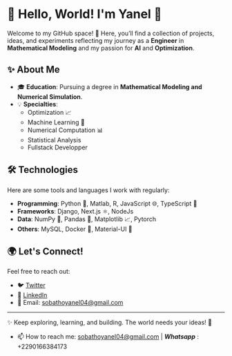 

<!--
**Yanelaina/Yanelaina** is a ✨ _special_ ✨ repository because its `README.md` (this file) appears on your GitHub profile.

Here are some ideas to get you started:

- 🔭 I’m currently working on ...
- 🌱 I’m currently learning ...
- 👯 I’m looking to collaborate on ...
- 🤔 I’m looking for help with ... 
- 💬 Ask me about ...
- 📫 How to reach me: ...
- 😄 Pronouns: ...
- ⚡ Fun fact: ...
-->

# 👋 Hello, World! I'm Yanel 🌟

Welcome to my GitHub space! 🚀 Here, you’ll find a collection of projects, ideas, and experiments reflecting my journey as a **Engineer** in **Mathematical Modeling** and my passion for **AI** and **Optimization**.  

## ✨ About Me  

- 🎓 **Education**: Pursuing a degree in **Mathematical Modeling and Numerical Simulation**.  
- 💡 **Specialties**:  
  - Optimization 📈  
  - Machine Learning 🤖  
  - Numerical Computation 📊
  - Statistical Analysis
  - Fullstack Developper

## 🛠️ Technologies  

Here are some tools and languages I work with regularly:  

- **Programming**: Python 🐍, Matlab, R, JavaScript 🌐, TypeScript 🚀  
- **Frameworks**: Django, Next.js ⚛️, NodeJs 
- **Data**: NumPy 📐, Pandas 🐼, Matplotlib 📈, Pytorch
- **Others**: MySQL, Docker 🐳, Material-UI 🎨  

## 🌍 Let's Connect!  

Feel free to reach out:  

- 🐦 [Twitter](https://twitter.com/yourusername)  
- 💼 [LinkedIn](www.linkedin.com/in/yanel-aïna-877b18246)  
- 📧 Email: [sobathoyanel04@gmail.com](mailto:sobathoyanel04@gmail.com)  

---

✨ Keep exploring, learning, and building. The world needs your ideas! 🌟  
- 📫 How to reach me: sobathoyanel04@gmail.com |  _**Whatsapp**_ : +2290166384173

